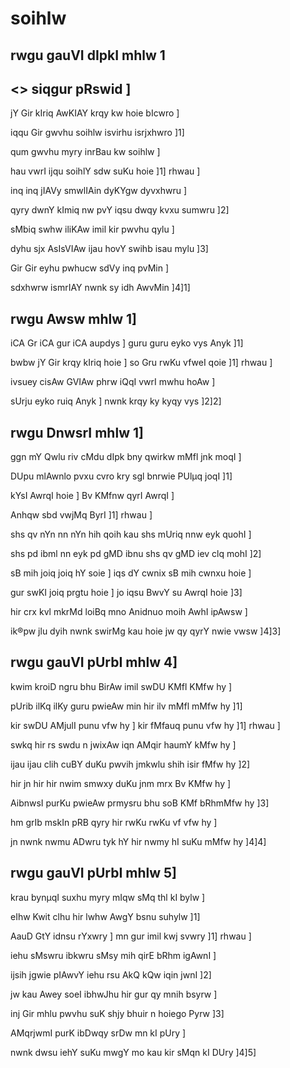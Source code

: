# soihlw

## rwgu gauVI dIpkI mhlw 1

## <> siqgur pRswid ]

jY Gir kIriq AwKIAY krqy kw hoie bIcwro ]

iqqu Gir gwvhu soihlw isvirhu isrjxhwro ]1]

qum gwvhu myry inrBau kw soihlw ]

hau vwrI ijqu soihlY sdw suKu hoie ]1] rhwau ]

inq inq jIAVy smwlIAin dyKYgw dyvxhwru ]

qyry dwnY kImiq nw pvY iqsu dwqy kvxu sumwru ]2]

sMbiq swhw iliKAw imil kir pwvhu qylu ]

dyhu sjx AsIsVIAw ijau hovY swihb isau mylu ]3]

Gir Gir eyhu pwhucw sdVy inq pvMin ]

sdxhwrw ismrIAY nwnk sy idh AwvMin ]4]1]

## rwgu Awsw mhlw 1]

iCA Gr iCA gur iCA aupdys ] guru guru eyko vys Anyk ]1]

bwbw jY Gir krqy kIriq hoie ] so Gru rwKu vfweI qoie ]1] rhwau ]

ivsuey cisAw GVIAw phrw iQqI vwrI mwhu hoAw ]

sUrju eyko ruiq Anyk ] nwnk krqy ky kyqy vys ]2]2]

## rwgu DnwsrI mhlw 1]

ggn mY Qwlu riv cMdu dIpk bny qwirkw mMfl jnk moqI ]

DUpu mlAwnlo pvxu cvro kry sgl bnrwie PUlµq joqI ]1]

kYsI AwrqI hoie ] Bv KMfnw qyrI AwrqI ]

Anhqw sbd vwjMq ByrI ]1] rhwau ]

shs qv nYn nn nYn hih qoih kau shs mUriq nnw eyk quohI ]

shs pd ibml nn eyk pd gMD ibnu shs qv gMD iev clq mohI ]2]

sB mih joiq joiq hY soie ] iqs dY cwnix sB mih cwnxu hoie ]

gur swKI joiq prgtu hoie ] jo iqsu BwvY su AwrqI hoie ]3]

hir crx kvl mkrMd loiBq mno Anidnuo moih AwhI ipAwsw ]

ik®pw jlu dyih nwnk swirMg kau hoie jw qy qyrY nwie vwsw ]4]3]

## rwgu gauVI pUrbI mhlw 4]

kwim kroiD ngru bhu BirAw imil swDU KMfl KMfw hy ]

pUrib ilKq ilKy guru pwieAw min hir ilv mMfl mMfw hy ]1]

kir swDU AMjulI punu vfw hy ] kir fMfauq punu vfw hy ]1] rhwau ]

swkq hir rs swdu n jwixAw iqn AMqir haumY kMfw hy ]

ijau ijau clih cuBY duKu pwvih jmkwlu shih isir fMfw hy ]2]

hir jn hir hir nwim smwxy duKu jnm mrx Bv KMfw hy ]

AibnwsI purKu pwieAw prmysru bhu soB KMf bRhmMfw hy ]3]

hm grIb mskIn pRB qyry hir rwKu rwKu vf vfw hy ]

jn nwnk nwmu ADwru tyk hY hir nwmy hI suKu mMfw hy ]4]4]

## rwgu gauVI pUrbI mhlw 5]

krau bynµqI suxhu myry mIqw sMq thl kI bylw ]

eIhw Kwit clhu hir lwhw AwgY bsnu suhylw ]1]

AauD GtY idnsu rYxwry ] mn gur imil kwj svwry ]1] rhwau ]

iehu sMswru ibkwru sMsy mih qirE bRhm igAwnI ]

ijsih jgwie pIAwvY iehu rsu AkQ kQw iqin jwnI ]2]

jw kau Awey soeI ibhwJhu hir gur qy mnih bsyrw ]

inj Gir mhlu pwvhu suK shjy bhuir n hoiego Pyrw ]3]

AMqrjwmI purK ibDwqy srDw mn kI pUry ]

nwnk dwsu iehY suKu mwgY mo kau kir sMqn kI DUry ]4]5]
